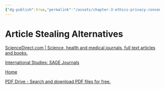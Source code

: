 ```yaml
---
{"dg-publish":true,"permalink":"/assets/chapter-3-ethics-privacy-consent-avoid-conflict/article-stealing-alternatives/"}
---
```


# Article Stealing Alternatives

[ScienceDirect.com | Science, health and medical journals, full text articles and books.](https://www.sciencedirect.com//)

[International Studies: SAGE Journals](http://journals.sagepub.com/home/isq)

[Home](http://www.jois.eu/)

[PDF Drive - Search and download PDF files for free.](https://www.pdfdrive.com/)

[](http://gen.lib.rus.ec/)

[](https://sci-hub.se/)